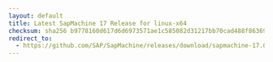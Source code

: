 ```yaml
---
layout: default
title: Latest SapMachine 17 Release for linux-x64
checksum: sha256 b9778160d617d6d6973571ae1c585082d31217bb70cad488f863699d83249eee
redirect_to:
  - https://github.com/SAP/SapMachine/releases/download/sapmachine-17.0.11/sapmachine-jre-17.0.11_linux-x64_bin.tar.gz
---
```

